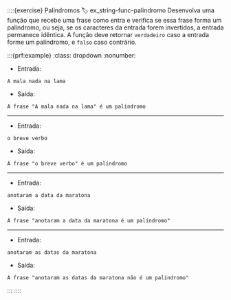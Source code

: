 ::::{exercise} Palíndromos
:label: ex_string-func-palindromo
Desenvolva uma função que recebe uma frase como entra e verifica se essa frase forma um palíndromo, ou seja, se os caracteres da entrada forem invertidos, a entrada permanece idêntica. A função deve retornar `verdadeiro` caso a entrada forme um palíndromo, e `falso` caso contrário.

:::{prf:example}
:class: dropdown
:nonumber:

- Entrada:

```
A mala nada na lama
```

- Saída:

```
A frase "A mala nada na lama" é um palíndromo
```

---

- Entrada:

```
o breve verbo
```

- Saída:

```
A frase "o breve verbo" é um palíndromo
```

---

- Entrada:

```
anotaram a data da maratona
```

- Saída:

```
A frase "anotaram a data da maratona é um palíndromo"
```

---

- Entrada:

```
anotaram as datas da maratona
```

- Saída:

```
A frase "anotaram as datas da maratona não é um palíndromo"
```

:::
::::
